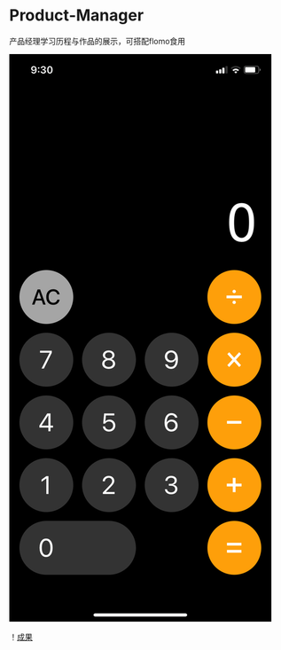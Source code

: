 # Product-Manager
产品经理学习历程与作品的展示，可搭配flomo食用

![成果展示](https://github.com/CookieJobs/Product-Manager/blob/main/%E6%88%90%E5%93%81%E6%A0%B7%E5%BC%8F.png)

！[成果](calculator.png)

